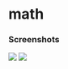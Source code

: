 # math
### Screenshots
![](http://i.piccy.info/i9/cd70cfb1b7de6fac6bed3d9e60c82a3e/1493466687/37701/1140970/21.jpg)
![](http://i.piccy.info/i9/3eccb1f3f025986811cc818c81eb2e13/1493466704/37333/1140970/22.jpg)
